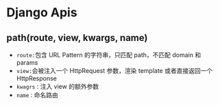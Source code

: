 # Django Apis

## path(route, view, kwargs, name)

- `route:`包含 URL Pattern 的字符串，只匹配 path，不匹配 domain 和 params
- `view:`会被注入一个 HttpRequest 参数，渲染 template 或者直接返回一个 HttpResponse
- `kwagrs：`注入 view 的额外参数
- `name：`命名路由
